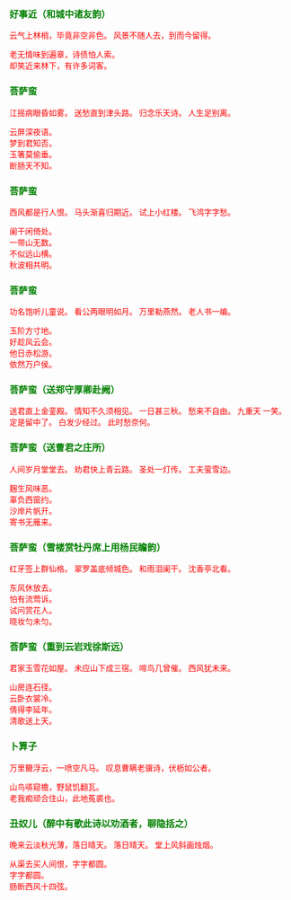 <style type="text/css">
    .markdown-body{text-align: left;}
    h3{color:green}
    article{font-family:"楷体";color:red}
</style>

### 好事近（和城中诸友韵）
<article>
云气上林梢，毕竟非空非色。  
风景不随人去，到而今留得。  

老无情味到遍章，诗债怕人索。  
却笑近来林下，有许多词客。  
</article>

### 菩萨蛮
<article>
江摇病眼昏如雾。  
送愁直到津头路。  
归念乐天诗。  
人生足别离。  

云屏深夜语。  
梦到君知否。  
玉箸莫偷垂。  
断肠天不知。  
</article>

### 菩萨蛮
<article>
西风都是行人恨。  
马头渐喜归期近。  
试上小红楼。  
飞鸿字字愁。  

阑干闲倚处。  
一带山无数。  
不似远山横。  
秋波相共明。  
</article>

### 菩萨蛮
<article>
功名饱听儿童说。  
看公两眼明如月。  
万里勒燕然。  
老人书一编。  

玉阶方寸地。  
好趁风云会。  
他日赤松游。  
依然万户侯。  
</article>

### 菩萨蛮（送郑守厚卿赴阙）
<article>
送君直上金銮殿。  
情知不久须相见。  
一日甚三秋。  
愁来不自由。  
九重天  
一笑。  
定是留中了。  
白发少经过。  
此时愁奈何。  
</article>

### 菩萨蛮（送曹君之庄所）
<article>
人间岁月堂堂去。  
劝君快上青云路。  
圣处一灯传。  
工夫萤雪边。  

麹生风味恶。  
辜负西窗约。  
沙岸片帆开。  
寄书无雁来。  
</article>

### 菩萨蛮（雪楼赏牡丹席上用杨民瞻韵）
<article>
红牙签上群仙格。  
翠罗盖底倾城色。  
和雨泪阑干。  
沈香亭北看。  

东风休放去。  
怕有流莺诉。  
试问赏花人。  
晓妆匀未匀。  
</article>

### 菩萨蛮（重到云岩戏徐斯远）
<article>
君家玉雪花如屋。  
未应山下成三宿。  
啼鸟几曾催。  
西风犹未来。  

山房连石径。  
云卧衣裳冷。  
倩得李延年。  
清歌送上天。  
</article>

### 卜算子
<article>
万里籋浮云，一喷空凡马。  
叹息曹瞒老骥诗，伏枥如公者。  

山鸟哢窥檐，野鼠饥翻瓦。  
老我痴顽合住山，此地菟裘也。  
</article>

### 丑奴儿（醉中有歌此诗以劝酒者，聊隐括之）
<article>
晚来云淡秋光薄，落日晴天。  
落日晴天。  
堂上风斜画烛烟。  

从渠去买人间恨，字字都圆。  
字字都圆。  
肠断西风十四弦。  
</article>

